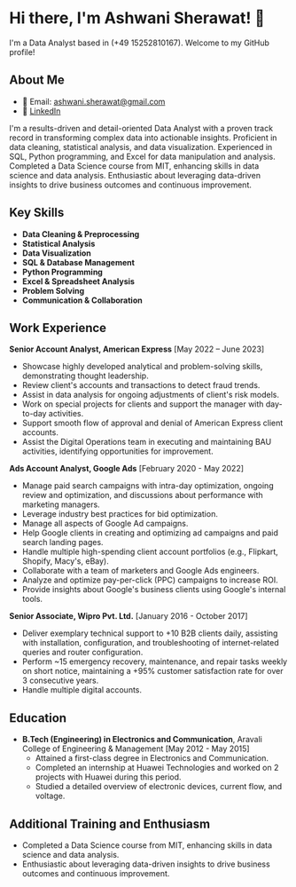 # Hi there, I'm Ashwani Sherawat! 👋

I'm a Data Analyst based in (+49 15252810167). Welcome to my GitHub profile! 

## About Me

- 📧 Email: ashwani.sherawat@gmail.com
- 💼 [LinkedIn](https://www.linkedin.com/in/ashwani-sherawat)

I'm a results-driven and detail-oriented Data Analyst with a proven track record in transforming complex data into actionable insights. Proficient in data cleaning, statistical analysis, and data visualization. Experienced in SQL, Python programming, and Excel for data manipulation and analysis. Completed a Data Science course from MIT, enhancing skills in data science and data analysis. Enthusiastic about leveraging data-driven insights to drive business outcomes and continuous improvement.

## Key Skills
- **Data Cleaning & Preprocessing**
- **Statistical Analysis**
- **Data Visualization**
- **SQL & Database Management**
- **Python Programming**
- **Excel & Spreadsheet Analysis**
- **Problem Solving**
- **Communication & Collaboration**

## Work Experience

**Senior Account Analyst, American Express** [May 2022 – June 2023]
- Showcase highly developed analytical and problem-solving skills, demonstrating thought leadership.
- Review client's accounts and transactions to detect fraud trends.
- Assist in data analysis for ongoing adjustments of client's risk models.
- Work on special projects for clients and support the manager with day-to-day activities.
- Support smooth flow of approval and denial of American Express client accounts.
- Assist the Digital Operations team in executing and maintaining BAU activities, identifying opportunities for improvement.

**Ads Account Analyst, Google Ads** [February 2020 - May 2022]
- Manage paid search campaigns with intra-day optimization, ongoing review and optimization, and discussions about performance with marketing managers.
- Leverage industry best practices for bid optimization.
- Manage all aspects of Google Ad campaigns.
- Help Google clients in creating and optimizing ad campaigns and paid search landing pages.
- Handle multiple high-spending client account portfolios (e.g., Flipkart, Shopify, Macy's, eBay).
- Collaborate with a team of marketers and Google Ads engineers.
- Analyze and optimize pay-per-click (PPC) campaigns to increase ROI.
- Provide insights about Google's business clients using Google's internal tools.

**Senior Associate, Wipro Pvt. Ltd.** [January 2016 - October 2017]
- Deliver exemplary technical support to +10 B2B clients daily, assisting with installation, configuration, and troubleshooting of internet-related queries and router configuration.
- Perform ~15 emergency recovery, maintenance, and repair tasks weekly on short notice, maintaining a +95% customer satisfaction rate for over 3 consecutive years.
- Handle multiple digital accounts.

## Education

- **B.Tech (Engineering) in Electronics and Communication**, Aravali College of Engineering & Management [May 2012 - May 2015]
  - Attained a first-class degree in Electronics and Communication.
  - Completed an internship at Huawei Technologies and worked on 2 projects with Huawei during this period.
  - Studied a detailed overview of electronic devices, current flow, and voltage.

## Additional Training and Enthusiasm

- Completed a Data Science course from MIT, enhancing skills in data science and data analysis.
- Enthusiastic about leveraging data-driven insights to drive business outcomes and continuous improvement.
